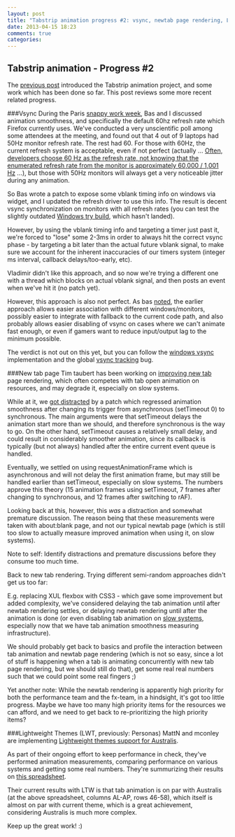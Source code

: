 ```yaml
---
layout: post
title: "Tabstrip animation progress #2: vsync, newtab page rendering, Lightweight theme"
date: 2013-04-15 18:23
comments: true
categories: 
---
```

Tabstrip animation - Progress #2
--------------------------------

The [previous post](/blog/2013/04/14/tabstrip-project-intro/) introduced the Tabstrip animation project, and some work which has been done so far. This post reviews some more recent related progress.

###Vsync
During the Paris [snappy work week](http://taras.glek.net/blog/2013/03/26/snappy-number-54-snappy-discussion-in-paris/), Bas and I discussed animation smoothness, and specifically the default 60hz refresh rate which Firefox currently uses. We've conducted a very unscientific poll among some attendees at the meeting, and found out that 4 out of 9 laptops had 50Hz monitor refresh rate. The rest had 60. For those with 60Hz, the current refresh system is acceptable, even if not perfect (actually  ... [Often, developers choose 60 Hz as the refresh rate, not knowing that the enumerated refresh rate from the monitor is approximately 60,000 / 1,001 Hz](http://msdn.microsoft.com/en-us/library/windows/desktop/ee417025%28v=vs.85%29.aspx) ...), but those with 50Hz monitors will always get a very noticeable jitter during any animation.

So Bas wrote a patch to expose some vblank timing info on windows via widget, and I updated the refresh driver to use this info. The result is decent vsync synchronization on monitors with all refresh rates (you can test the slightly outdated [Windows try build](https://bugzilla.mozilla.org/show_bug.cgi?id=856427#c5), which hasn't landed).

However, by using the vblank timing info and targeting a timer just past it, we're forced to "lose" some 2-3ms in order to always hit the correct vsync phase - by targeting a bit later than the actual future vblank signal, to make sure we account for the inherent inaccuracies of our timers system (integer ms interval, callback delays/too-early, etc).

Vladimir didn't like this approach, and so now we're trying a different one with a thread which blocks on actual vblank signal, and then posts an event when we've hit it (no patch yet).

However, this approach is also not perfect. As bas [noted](https://bugzilla.mozilla.org/show_bug.cgi?id=856427#c4), the earlier approach allows easier association with different windows/monitors, possibly easier to integrate with fallback to the current code path, and also probably allows easier disabling of vsync on cases where we can't animate fast enough, or even if gamers want to reduce input/output lag to the minimum possible.

The verdict is not out on this yet, but you can follow the [windows vsync](https://bugzilla.mozilla.org/show_bug.cgi?id=856427) implementation and the global [vsync tracking](https://bugzilla.mozilla.org/show_bug.cgi?id=689418) bug.

###New tab page
Tim taubert has been working on [improving new tab](https://bugzilla.mozilla.org/show_bug.cgi?id=843853) page rendering, which often competes with tab open animation on resources, and may degrade it, especially on slow systems.

While at it, we [got distracted](https://bugzilla.mozilla.org/show_bug.cgi?id=787698) by a patch which regressed animation smoothness after changing its trigger from asynchronous (setTimeout 0) to synchronous. The main arguments were that setTimeout delays the animation start more than we should, and therefore synchronous is the way to go. On the other hand, setTimeout causes a relatively small delay, and could result in considerably smoother animation, since its callback is typically (but not always) handled after the entire current event queue is handled.

Eventually, we settled on using requestAnimationFrame which is asynchronous and will not delay the first animation frame, but may still be handled earlier than setTimeout, especially on slow systems. The numbers approve this theory (15 animation frames using setTimeout, 7 frames after changing to synchronous, and 12 frames after switching to rAF).

Looking back at this, however, this *was* a distraction and somewhat premature discussion. The reason being that these measurements were taken with about:blank page, and not our typical newtab page (which is still too slow to actually measure improved animation when using it, on slow systems).

Note to self: Identify distractions and premature discussions before they consume too much time.

Back to new tab rendering. Trying different semi-random approaches didn't get us too far:

E.g. replacing XUL flexbox with CSS3 - which gave some improvement but added complexity, we've considered delaying the tab animation until after newtab rendering settles, or delaying newtab rendering until after the animation is done (or even disabling tab animation on [slow systems](https://bugzilla.mozilla.org/show_bug.cgi?id=787698), especially now that we have tab animation smoothness measuring infrastructure).

We should probably get back to basics and profile the interaction between tab animation and newtab page rendering (which is not so easy, since a lot of stuff is happening when a tab is animating concurrently with new tab page rendering, but we should still do that), get some real real numbers such that we could point some real fingers ;)

Yet another note: While the newtab rendering is apparently high priority for both the performance team and the fx-team, in a hindsight, it's got too little progress. Maybe we have too many high priority items for the resources we can afford, and we need to get back to re-prioritizing the high priority items?

###Lightweight Themes (LWT, previously: Personas)
MattN and mconley are implementing [Lightweight themes support for Australis](https://bugzilla.mozilla.org/show_bug.cgi?id=813786).

As part of their ongoing effort to keep performance in check, they've performed animation measurements, comparing performance on various systems and getting some real numbers. They're summurizing their results on [this spreadsheet](https://docs.google.com/spreadsheet/ccc?key=0Av64yYvszN34dDdZX0FYWEd3MVpEVzdjYXlFcGpUQmc#gid=0).

Their current results with LTW is that tab animation is on par with Australis (at the above spreadsheet, columns AL-AP, rows 46-58), which itself is almost on par with current theme, which is a great achievement, considering Australis is much more complex.

Keep up the great work! :)
